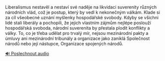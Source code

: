 
Liberalismus nestavěl a nestaví své naděje na likvidaci suverenity různých národních vlád, což je postup, který by vedl k nekonečným válkám. Klade si za cíl všeobecné uznání myšlenky hospodářské svobody. Kdyby se všichni lidé stali liberály a pochopili, že jejich vlastním zájmům nejlépe poslouží hospodářská svoboda, národní suverenita by přestala plodit konflikty a války. To, co je třeba udělat pro trvalý mír, nejsou mezinárodní pakty a úmluvy ani mezinárodní tribunály a organizace jako zaniklá Společnost národů nebo její nástupce, Organizace spojených národů.

[🔊 Poslechnout audio](/data/7-paragraphs/audio/chapter_137/para_006-Liberalismus-nestavl-a-nestav-sv-nadje-na-likv.mp3)
